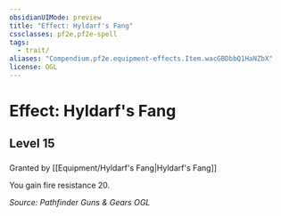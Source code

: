 ```yaml
---
obsidianUIMode: preview
title: "Effect: Hyldarf's Fang"
cssclasses: pf2e,pf2e-spell
tags:
  - trait/
aliases: "Compendium.pf2e.equipment-effects.Item.wacGBDbbQ1HaNZbX"
license: OGL
---
```

# Effect: Hyldarf's Fang
## Level 15
### 






Granted by [[Equipment/Hyldarf's Fang|Hyldarf's Fang]]

You gain fire resistance 20.

*Source: Pathfinder Guns & Gears*
*OGL*